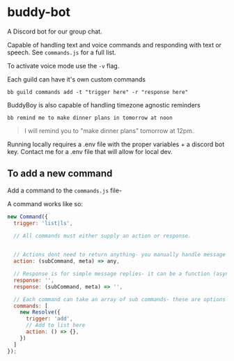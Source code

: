 # buddy-bot

A Discord bot for our group chat.

Capable of handling text and voice commands and responding with text or speech. See `commands.js` for a full list.

To activate voice mode use the `-v` flag.

Each guild can have it's own custom commands

`bb guild commands add -t "trigger here" -r "response here"`

BuddyBoy is also capable of handling timezone agnostic reminders

`bb remind me to make dinner plans in tomorrow at noon`

> I will remind you to "make dinner plans" tomorrow at 12pm.

Running locally requires a .env file with the proper variables + a discord bot key.
Contact me for a .env file that will allow for local dev.

## To add a new command

Add a command to the `commands.js` file-

A command works like so:

```js
new Command({
  trigger: 'list|ls',

  // All commands must either supply an action or response.

  
  // Actions dont need to return anything- you manually handle message replies, voice, etc
  action: (subCommand, meta) => any,

  // Response is for simple message replies- it can be a function (async) or a string.
  response: '',
  response: (subCommand, meta) => '',

  // Each command can take an array of sub commands- these are options for the parent command
  commands: [
    new Resolve({
      trigger: 'add',
      // Add to list here
      action: () => {},
    })
  ]
});
```
